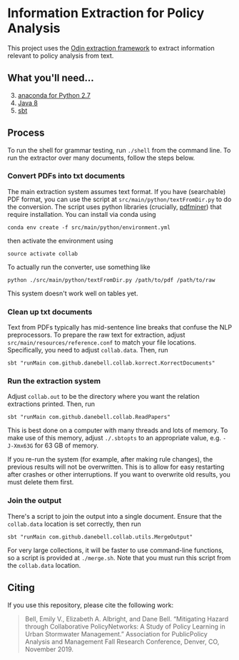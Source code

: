 # Information Extraction for Policy Analysis

This project uses the [Odin extraction framework](https://arxiv.org/abs/1509.07513) to extract 
information relevant to policy analysis from text.

## What you'll need...
  3. [anaconda for Python 2.7](https://www.anaconda.com/distribution/)
  1. [Java 8](http://www.oracle.com/technetwork/java/javase/downloads/jre8-downloads-2133155.html)
  2. [sbt](http://www.scala-sbt.org/release/tutorial/Setup.html)

## Process
To run the shell for grammar testing, run `./shell` from the command line. To run the extractor over 
many documents, follow the steps below.

### Convert PDFs into txt documents
The main extraction system assumes text format. If you have (searchable) PDF format, you can use 
the script at `src/main/python/textFromDir.py` to do the conversion. The script uses python 
libraries (crucially, [pdfminer](https://euske.github.io/pdfminer/index.html)) that require 
installation. You can install via conda using
```
conda env create -f src/main/python/environment.yml
```
then activate the environment using
```
source activate collab
```
To actually run the converter, use something like
```
python ./src/main/python/textFromDir.py /path/to/pdf /path/to/raw
```
This system doesn't work well on tables yet.

### Clean up txt documents

Text from PDFs typically has mid-sentence line breaks that confuse the NLP preprocessors. To prepare 
the raw text for extraction, adjust `src/main/resources/reference.conf` to match your file 
locations. Specifically, you need to adjust `collab.data`. Then, run
```
sbt "runMain com.github.danebell.collab.korrect.KorrectDocuments"
```

### Run the extraction system

Adjust `collab.out` to be the directory where you want the relation extractions printed. Then, run 
```
sbt "runMain com.github.danebell.collab.ReadPapers"
```
This is best done on a computer with many threads and lots of memory. To make use of this memory, 
adjust `./.sbtopts` to an appropriate value, e.g. `-J-Xmx63G` for 63 GB of memory. 

If you re-run the system (for example, after making rule changes), the previous results will not be 
overwritten. This is to allow for easy restarting after crashes or other interruptions. If you want 
to overwrite old results, you must delete them first.

### Join the output

There's a script to join the output into a single document. Ensure that the `collab.data` location 
is set correctly, then run 
```
sbt "runMain com.github.danebell.collab.utils.MergeOutput"
```
For very large collections, it will be faster to use command-line functions, so a script is 
provided at `./merge.sh`. Note that you must run this script from the `collab.data` location.

## Citing

If you use this repository, please cite the following work:
> Bell, Emily V., Elizabeth A. Albright, and Dane Bell.  “Mitigating Hazard through Collaborative PolicyNetworks:  A  Study  of  Policy  Learning  in  Urban  Stormwater  Management.”   Association  for  PublicPolicy Analysis and Management Fall Research Conference, Denver, CO, November 2019.
